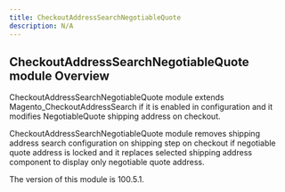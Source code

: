 ```yaml
---
title: CheckoutAddressSearchNegotiableQuote
description: N/A
---
```


## CheckoutAddressSearchNegotiableQuote module Overview

CheckoutAddressSearchNegotiableQuote module extends Magento_CheckoutAddressSearch if it is enabled in configuration and it modifies NegotiableQuote shipping address on checkout.

CheckoutAddressSearchNegotiableQuote module removes shipping address search configuration on shipping step on checkout if negotiable quote address is locked and it replaces selected shipping address component to display only negotiable quote address.

<InlineAlert slots="text" />
The version of this module is 100.5.1.
